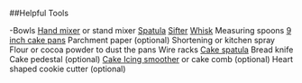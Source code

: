 ##Helpful Tools

-Bowls
[Hand mixer](https://amzn.to/2O1HC8s) or stand mixer
[Spatula](https://amzn.to/2TyUJUG)
[Sifter](https://amzn.to/2UAdmnO)
[Whisk](https://amzn.to/2UBb2gr)
Measuring spoons
[9 inch cake pans](https://amzn.to/2W2Fpg6)
Parchment paper (optional)
Shortening or kitchen spray
Flour or cocoa powder to dust the pans
Wire racks
[Cake spatula](https://amzn.to/2UB6E0V)
Bread knife
Cake pedestal (optional)
[Cake Icing smoother](https://amzn.to/2O3Pc2t) or cake comb (optional)
Heart shaped cookie cutter (optional)
